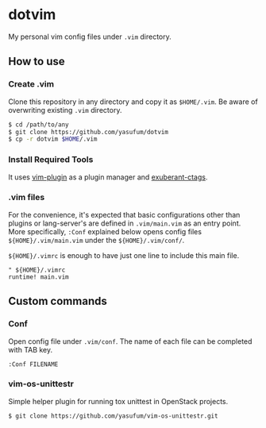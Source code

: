 # dotvim

My personal vim config files under `.vim` directory.

## How to use

### Create .vim

Clone this repository in any directory and copy it as `$HOME/.vim`.
Be aware of overwriting existing `.vim` directory.

```sh
$ cd /path/to/any
$ git clone https://github.com/yasufum/dotvim
$ cp -r dotvim $HOME/.vim
```

### Install Required Tools

It uses [vim-plugin](https://github.com/junegunn/vim-plug)
as a plugin manager and [exuberant-ctags](http://ctags.sourceforge.net/).

### .vim files

For the convenience, it's expected that basic configurations other than plugins
or lang-server's are defined in `.vim/main.vim` as an entry point.
More specifically, `:Conf` explained below opens config files
`${HOME}/.vim/main.vim` under the `${HOME}/.vim/conf/`.

`${HOME}/.vimrc` is enough to have just one line to include this main file.

```vim
" ${HOME}/.vimrc
runtime! main.vim
```

## Custom commands

### Conf

Open config file under `.vim/conf`. The name of each file can be completed with
TAB key.

```vim
:Conf FILENAME
```

### vim-os-unittestr

Simple helper plugin for running tox unittest in OpenStack projects.

```sh
$ git clone https://github.com/yasufum/vim-os-unittestr.git
```
